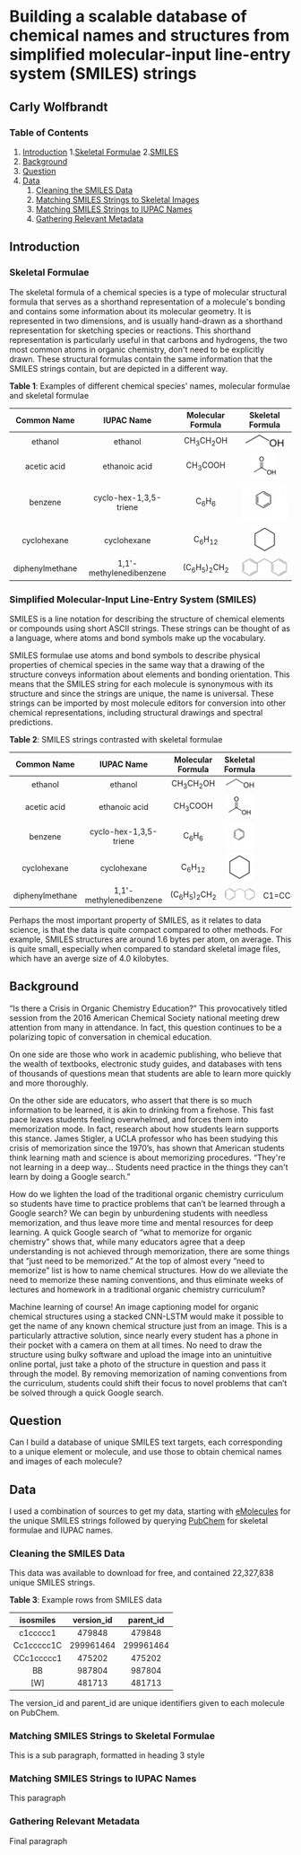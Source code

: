 # Building a scalable database of chemical names and structures from simplified molecular-input line-entry system (SMILES) strings 
## Carly Wolfbrandt

### Table of Contents
1. [Introduction](#Introduction)
    1.[Skeletal Formulae](#skeletal_formulae) 
    2.[SMILES](#SMILES)
2. [Background](#Background)
3. [Question](#Question)
4. [Data](#Data)
    1. [Cleaning the SMILES Data](#smiles_data)
    2. [Matching SMILES Strings to Skeletal Images](#skeletal_images)
    3. [Matching SMILES Strings to IUPAC Names](#iupac_names)
    4. [Gathering Relevant Metadata](#metadata)

## Introduction <a name="Introduction"></a>

### Skeletal Formulae <a name="skeletal_formulae"></a>

The skeletal formula of a chemical species is a type of molecular structural formula that serves as a shorthand representation of a molecule's bonding and contains some information about its molecular geometry. It is represented in two dimensions, and is usually hand-drawn as a shorthand representation for sketching species or reactions. This shorthand representation is particularly useful in that carbons and hydrogens, the two most common atoms in organic chemistry, don't need to be explicitly drawn. These structural formulas contain the same information that the SMILES strings contain, but are depicted in a different way.

**Table 1**: Examples of different chemical species' names, molecular formulae and skeletal formulae

| Common Name      | IUPAC Name |Molecular Formula | Skeletal Formula | 
| :-----------: | :-----------:| :-----------: | :----------:| 
| ethanol      |  ethanol | CH<sub>3</sub>CH<sub>2</sub>OH | ![](/ethanol.png) |
| acetic acid   | ethanoic acid | CH<sub>3</sub>COOH  |![](/acetic_acid.png)|
|benzene | cyclo-hex-1,3,5-triene | C<sub>6</sub>H<sub>6</sub> |![](/benzene.jpg)  |
|cyclohexane | cyclohexane | C<sub>6</sub>H<sub>12</sub>| ![](/cyclohexane.png)  |
| diphenylmethane | 1,1'-methylenedibenzene | (C<sub>6</sub>H<sub>5</sub>)<sub>2</sub>CH<sub>2</sub>|![](/diphenylmethane.png)|



### Simplified Molecular-Input Line-Entry System (SMILES) <a name="SMILES"></a>

SMILES is a line notation for describing the structure of chemical elements or compounds using short ASCII strings. These strings can be thought of as a language, where atoms and bond symbols make up the vocabulary. 

SMILES formulae use atoms and bond symbols to describe physical properties of chemical species in the same way that a drawing of the structure conveys information about elements and bonding orientation. This means that the SMILES string for each molecule is synonymous with its structure and since the strings are unique, the name is universal. These strings can be imported by most molecule editors for conversion into other chemical representations, including structural drawings and spectral predictions. 


**Table 2**: SMILES strings contrasted with skeletal formulae

| Common Name      | IUPAC Name |Molecular Formula | Skeletal Formula |  SMILES String |
| :-----------: | :-----------:| :-----------: | :----------:| :----------:|
| ethanol      |  ethanol | CH<sub>3</sub>CH<sub>2</sub>OH | ![](/ethanol.png) | CCO|
| acetic acid   | ethanoic acid | CH<sub>3</sub>COOH  |![](/acetic_acid.png)| CC(=O)O |
|benzene | cyclo-hex-1,3,5-triene | C<sub>6</sub>H<sub>6</sub> |![](/benzene.jpg)  | c1ccccc1  |
|cyclohexane | cyclohexane | C<sub>6</sub>H<sub>12</sub>| ![](/cyclohexane.png)  | C1CCCCC1 | 
| diphenylmethane | 1,1'-methylenedibenzene |(C<sub>6</sub>H<sub>5</sub>)<sub>2</sub>CH<sub>2</sub>|![](/diphenylmethane.png)|C1=CC=C(C=C1)CC2=CC=CC=C2|

Perhaps the most important property of SMILES, as it relates to data science, is that the data is quite compact compared to other methods. For example, SMILES structures are around 1.6 bytes per atom, on average. This is quite small, especially when compared to standard skeletal image files, which have an averge size of 4.0 kilobytes.

## Background <a name="Background"></a>
“Is there a Crisis in Organic Chemistry Education?” This provocatively titled session from the 2016 American Chemical Society national meeting drew attention from many in attendance. In fact, this question continues to be a polarizing topic of conversation in chemical education. 
 
On one side are those who work in academic publishing, who believe that the wealth of textbooks, electronic study guides, and databases with tens of thousands of questions mean that students are able to learn more quickly and more thoroughly. 
 
On the other side are educators, who assert that there is so much information to be learned, it is akin to drinking from a firehose. This fast pace leaves students feeling overwhelmed, and forces them into memorization mode. In fact, research about how students learn supports this stance. James Stigler, a UCLA professor who has been studying this crisis of memorization since the 1970’s, has shown that American students think learning math and science is about memorizing procedures. “They're not learning in a deep way… Students need practice in the things they can't learn by doing a Google search.”
 
How do we lighten the load of the traditional organic chemistry curriculum so students have time to practice problems that can’t be learned through a Google search?  We can begin by unburdening students with needless memorization, and thus leave more time and mental resources for deep learning. A quick Google search of “what to memorize for organic chemistry” shows that, while many educators agree that a deep understanding is not achieved through memorization, there are some things that “just need to be memorized.” At the top of almost every “need to memorize” list is how to name chemical structures. How do we alleviate the need to memorize these naming conventions, and thus eliminate weeks of lectures and homework in a traditional organic chemistry curriculum? 
 
Machine learning of course! An image captioning model for organic chemical structures using a stacked CNN-LSTM would make it possible to get the name of any known chemical structure just from an image. This is a particularly attractive solution, since nearly every student has a phone in their pocket with a camera on them at all times. No need to draw the structure using bulky software and upload the image into an unintuitive online portal, just take a photo of the structure in question and pass it through the model. By removing memorization of naming conventions from the curriculum, students could shift their focus to novel problems that can’t be solved through a quick Google search.

## Question <a name="Question"></a>
Can I build a database of unique SMILES text targets, each corresponding to a unique element or molecule, and use those to obtain chemical names and images of each molecule?

## Data <a name="Data"></a>
I used a combination of sources to get my data, starting with [eMolecules](https://www.emolecules.com) for the unique SMILES strings followed by querying [PubChem](https://pubchem.ncbi.nlm.nih.gov/) for skeletal formulae and IUPAC names. 

### Cleaning the SMILES Data  <a name="smiles_data"></a>
This data was available to download for free, and contained 22,327,838 unique SMILES strings.

**Table 3**: Example rows from SMILES data

| isosmiles      | version_id | parent_id | 
| :-----------: | :-----------:| :-----------: |
| c1ccccc1      |  479848 | 479848 |
| Cc1ccccc1C      |  299961464 | 299961464 |
| CCc1ccccc1      |  475202 | 475202 |
| BB      |  987804	 | 987804|
| [W]      |  481713 | 481713 |

The version_id and parent_id are unique identifiers given to each molecule on PubChem. 

### Matching SMILES Strings to Skeletal Formulae <a name="skeletal_images"></a>
This is a sub paragraph, formatted in heading 3 style

### Matching SMILES Strings to IUPAC Names <a name="iupac_names"></a>
This paragraph

### Gathering Relevant Metadata <a name="metadata"></a>
Final paragraph
